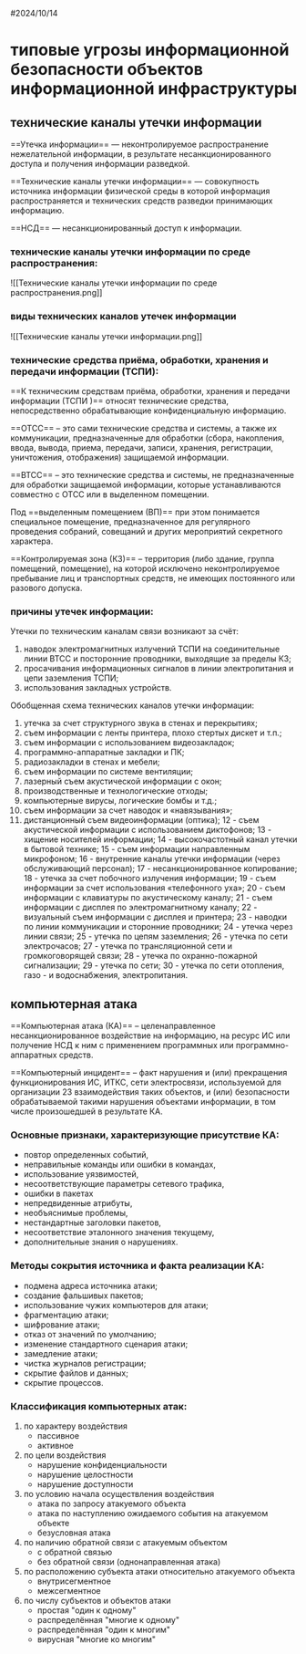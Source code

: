 #2024/10/14
# типовые угрозы информационной безопасности объектов информационной инфраструктуры

## технические каналы утечки информации


==Утечка информации== — неконтролируемое распространение нежелательной информации, в результате несанкционированного доступа и получения информации разведкой.

==Технические каналы утечки информации== — совокупность источника информации физической среды в которой информация распространяется и технических средств разведки принимающих информацию.

==НСД== — несанкционированный доступ к информации.

### технические каналы утечки информации по среде распространения:

![[Технические каналы утечки информации по среде распространения.png]]

### виды технических каналов утечек информации

![[Технические каналы утечки информации.png]]

### технические средства приёма, обработки, хранения и передачи информации (ТСПИ):

==К техническим средствам приёма, обработки, хранения и передачи информации (ТСПИ )== относят технические средства, непосредственно обрабатывающие конфиденциальную информацию.

==ОТСС== – это сами технические средства и системы, а также их коммуникации, предназначенные для обработки (сбора, накопления, ввода, вывода, приема, передачи, записи, хранения, регистрации, уничтожения, отображения) защищаемой информации.

==ВТСС== – это технические средства и системы, не предназначенные для обработки защищаемой информации, которые устанавливаются совместно с ОТСС или в выделенном помещении.

Под ==выделенным помещением (ВП)== при этом понимается специальное помещение, предназначенное для регулярного проведения собраний, совещаний и других мероприятий секретного характера. 

==Контролируемая зона (КЗ)== – территория (либо здание, группа помещений, помещение), на которой исключено неконтролируемое пребывание лиц и транспортных средств, не имеющих постоянного или разового допуска.

### причины утечек информации:

Утечки по техническим каналам связи возникают за счёт:
1. наводок электромагнитных излучений ТСПИ на соединительные линии ВТСС и посторонние проводники, выходящие за пределы КЗ;
2. просачивания информационных сигналов в линии электропитания и цепи заземления ТСПИ;
3. использования закладных устройств.

Обобщенная схема технических каналов утечки информации:

1. утечка за счет структурного звука в стенах и перекрытиях;
2. съем информации с ленты принтера, плохо стертых дискет и т.п.;
3. съем информации с использованием видеозакладок;
4. программно-аппаратные закладки и ПК;
5. радиозакладки в стенах и мебели;
6. съем информации по системе вентиляции;
7. лазерный съем акустической информации с окон;
8. производственные и технологические отходы;
9. компьютерные вирусы, логические бомбы и т.д.;
10. съем информации за счет наводок и «навязывания»;
11. дистанционный съем видеоинформации (оптика); 12 - съем акустической информации с использованием диктофонов; 13 - хищение носителей информации; 14 - высокочастотный канал утечки в бытовой технике; 15 - съем информации направленным микрофоном; 16 - внутренние каналы утечки информации (через обслуживающий персонал); 17 - несанкционированное копирование; 18 - утечка за счет побочного излучения информации; 19 - съем информации за счет использования «телефонного уха»; 20 - съем информации с клавиатуры по акустическому каналу; 21 - съем информации с дисплея по электромагнитному каналу; 22 - визуальный съем информации с дисплея и принтера; 23 - наводки по линии коммуникации и сторонние проводники; 24 - утечка через линии связи; 25 - утечка по цепям заземления; 26 - утечка по сети электрочасов; 27 - утечка по трансляционной сети и громкоговорящей связи; 28 - утечка по охранно-пожарной сигнализации; 29 - утечка по сети; 30 - утечка по сети отопления, газо - и водоснабжения, электропитания.

## компьютерная атака


==Компьютерная атака (КА)== – целенаправленное несанкционированное воздействие на информацию, на ресурс ИС или получение НСД к ним с применением программных или программно-аппаратных средств.

==Компьютерный инцидент== – факт нарушения и (или) прекращения функционирования ИС, ИТКС, сети электросвязи, используемой для организации 23 взаимодействия таких объектов, и (или) безопасности обрабатываемой такими нарушения объектами информации, в том числе произошедшей в результате КА.

### Основные признаки, характеризующие присутствие КА:

-  повтор определенных событий,
- неправильные команды или ошибки в командах,
- использование уязвимостей,
- несоответствующие параметры сетевого трафика, 
- ошибки в пакетах
- непредвиденные атрибуты,
- необъяснимые проблемы,
- нестандартные заголовки пакетов,
- несоответствие эталонного значения текущему,
- дополнительные знания о нарушениях.

### Методы сокрытия источника и факта реализации КА:

- подмена адреса источника атаки;
- создание фальшивых пакетов;
- использование чужих компьютеров для атаки;
- фрагментацию атаки;
- шифрование атаки;
- отказ от значений по умолчанию;
- изменение стандартного сценария атаки;
- замедление атаки;
- чистка журналов регистрации;
- скрытие файлов и данных;
- скрытие процессов.

### Классификация компьютерных атак:

1. по характеру воздействия
	- пассивное
	- активное
2. по цели воздействия
	- нарушение конфиденциальности
	- нарушение целостности
	- нарушение доступности
3. по условию начала осуществления воздействия
	- атака по запросу атакуемого объекта
	- атака по наступлению ожидаемого события на атакуемом объекте
	- безусловная атака
4. по наличию обратной связи с атакуемым объектом
	- с обратной связью
	- без обратной связи (однонаправленная атака)
5. по расположению субъекта атаки относительно атакуемого объекта
	- внутрисегментное
	- межсегментное
6. по числу субъектов и объектов атаки
	- простая "один к одному"
	- распределённая "многие к одному"
	- распределённая "один к многим"
	- вирусная "многие ко многим"
